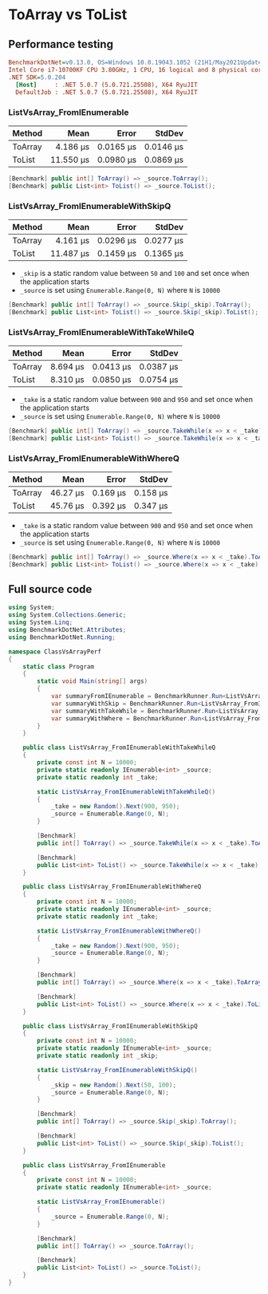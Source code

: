 # ToArray vs ToList

## Performance testing

``` ini
BenchmarkDotNet=v0.13.0, OS=Windows 10.0.19043.1052 (21H1/May2021Update)
Intel Core i7-10700KF CPU 3.80GHz, 1 CPU, 16 logical and 8 physical cores
.NET SDK=5.0.204
  [Host]     : .NET 5.0.7 (5.0.721.25508), X64 RyuJIT
  DefaultJob : .NET 5.0.7 (5.0.721.25508), X64 RyuJIT
```

### ListVsArray_FromIEnumerable

| Method  |      Mean |     Error |    StdDev |
| ------- | --------: | --------: | --------: |
| ToArray |  4.186 μs | 0.0165 μs | 0.0146 μs |
| ToList  | 11.550 μs | 0.0980 μs | 0.0869 μs |

```cs
[Benchmark] public int[] ToArray() => _source.ToArray();
[Benchmark] public List<int> ToList() => _source.ToList();
```

### ListVsArray_FromIEnumerableWithSkipQ

| Method  |      Mean |     Error |    StdDev |
| ------- | --------: | --------: | --------: |
| ToArray |  4.161 μs | 0.0296 μs | 0.0277 μs |
| ToList  | 11.487 μs | 0.1459 μs | 0.1365 μs |

* `_skip` is a static random value between `50` and `100` and set once when the application starts
* `_source` is set using `Enumerable.Range(0, N)` where `N` is `10000`

```cs
[Benchmark] public int[] ToArray() => _source.Skip(_skip).ToArray();
[Benchmark] public List<int> ToList() => _source.Skip(_skip).ToList();
```

### ListVsArray_FromIEnumerableWithTakeWhileQ

| Method  |     Mean |     Error |    StdDev |
| ------- | -------: | --------: | --------: |
| ToArray | 8.694 μs | 0.0413 μs | 0.0387 μs |
| ToList  | 8.310 μs | 0.0850 μs | 0.0754 μs |

* `_take` is a static random value between `900` and `950` and set once when the application starts
* `_source` is set using `Enumerable.Range(0, N)` where `N` is `10000`

```cs
[Benchmark] public int[] ToArray() => _source.TakeWhile(x => x < _take).ToArray();
[Benchmark] public List<int> ToList() => _source.TakeWhile(x => x < _take).ToList();
```

### ListVsArray_FromIEnumerableWithWhereQ

| Method  |     Mean |    Error |   StdDev |
| ------- | -------: | -------: | -------: |
| ToArray | 46.27 μs | 0.169 μs | 0.158 μs |
| ToList  | 45.76 μs | 0.392 μs | 0.347 μs |

* `_take` is a static random value between `900` and `950` and set once when the application starts
* `_source` is set using `Enumerable.Range(0, N)` where `N` is `10000`

```cs
[Benchmark] public int[] ToArray() => _source.Where(x => x < _take).ToArray();
[Benchmark] public List<int> ToList() => _source.Where(x => x < _take).ToList();
```

## Full source code

```cs
using System;
using System.Collections.Generic;
using System.Linq;
using BenchmarkDotNet.Attributes;
using BenchmarkDotNet.Running;

namespace ClassVsArrayPerf
{
    static class Program
    {
        static void Main(string[] args)
        {
            var summaryFromIEnumerable = BenchmarkRunner.Run<ListVsArray_FromIEnumerable>();
            var summaryWithSkip = BenchmarkRunner.Run<ListVsArray_FromIEnumerableWithSkipQ>();
            var summaryWithTakeWhile = BenchmarkRunner.Run<ListVsArray_FromIEnumerableWithTakeWhileQ>();
            var summaryWithWhere = BenchmarkRunner.Run<ListVsArray_FromIEnumerableWithWhereQ>();
        }
    }

    public class ListVsArray_FromIEnumerableWithTakeWhileQ
    {
        private const int N = 10000;
        private static readonly IEnumerable<int> _source;
        private static readonly int _take;

        static ListVsArray_FromIEnumerableWithTakeWhileQ()
        {
            _take = new Random().Next(900, 950);
            _source = Enumerable.Range(0, N);
        }

        [Benchmark]
        public int[] ToArray() => _source.TakeWhile(x => x < _take).ToArray();

        [Benchmark]
        public List<int> ToList() => _source.TakeWhile(x => x < _take).ToList();
    }

    public class ListVsArray_FromIEnumerableWithWhereQ
    {
        private const int N = 10000;
        private static readonly IEnumerable<int> _source;
        private static readonly int _take;

        static ListVsArray_FromIEnumerableWithWhereQ()
        {
            _take = new Random().Next(900, 950);
            _source = Enumerable.Range(0, N);
        }

        [Benchmark]
        public int[] ToArray() => _source.Where(x => x < _take).ToArray();

        [Benchmark]
        public List<int> ToList() => _source.Where(x => x < _take).ToList();
    }

    public class ListVsArray_FromIEnumerableWithSkipQ
    {
        private const int N = 10000;
        private static readonly IEnumerable<int> _source;
        private static readonly int _skip;

        static ListVsArray_FromIEnumerableWithSkipQ()
        {
            _skip = new Random().Next(50, 100);
            _source = Enumerable.Range(0, N);
        }

        [Benchmark]
        public int[] ToArray() => _source.Skip(_skip).ToArray();

        [Benchmark]
        public List<int> ToList() => _source.Skip(_skip).ToList();
    }

    public class ListVsArray_FromIEnumerable
    {
        private const int N = 10000;
        private static readonly IEnumerable<int> _source;

        static ListVsArray_FromIEnumerable()
        {
            _source = Enumerable.Range(0, N);
        }

        [Benchmark]
        public int[] ToArray() => _source.ToArray();

        [Benchmark]
        public List<int> ToList() => _source.ToList();
    }
}
```
